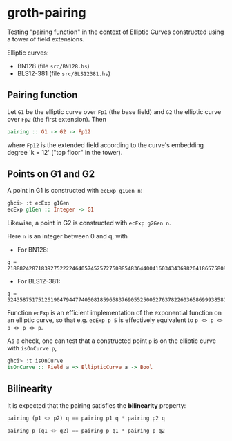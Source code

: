 # groth-pairing

Testing "pairing function" in the context of Elliptic Curves constructed using a tower of field extensions.

Elliptic curves:

- BN128 (file `src/BN128.hs`)
- BLS12-381 (file `src/BLS12381.hs`)

## Pairing function

Let `G1` be the elliptic curve over `Fp1` (the base field) and `G2` the elliptic curve over `Fp2` (the first extension).  Then

```haskell
pairing :: G1 -> G2 -> Fp12
```

where `Fp12` is the extended field according to the curve's embedding degree 'k = 12' ("top floor" in the tower).

## Points on G1 and G2

A point in G1 is constructed with `ecExp g1Gen n`:

```haskell
ghci> :t ecExp g1Gen
ecExp g1Gen :: Integer -> G1
```

Likewise, a point in G2 is constructed with `ecExp g2Gen n`.

Here `n` is an integer between 0 and q, with

- For BN128:
```
q = 21888242871839275222246405745257275088548364400416034343698204186575808495617
```

- For BLS12-381:
```
q = 52435875175126190479447740508185965837690552500527637822603658699938581184513
```

Function `ecExp` is an efficient implementation of the exponential function on an elliptic curve, so that e.g. `ecExp p 5` is effectively equivalent to `p <> p <> p <> p <> p`.

As a check, one can test that a constructed point `p` is on the elliptic curve with `isOnCurve p`,

```haskell
ghci> :t isOnCurve 
isOnCurve :: Field a => EllipticCurve a -> Bool
```

## Bilinearity

It is expected that the pairing satisfies the **bilinearity** property:

```haskell
pairing (p1 <> p2) q == pairing p1 q * pairing p2 q
```

```haskell
pairing p (q1 <> q2) == pairing p q1 * pairing p q2
```
